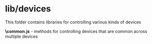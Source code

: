 # lib/devices
This folder contains libraries for controlling various kinds of devices

**\common.js** - methods for controlling devices that are common across multiple devices 
